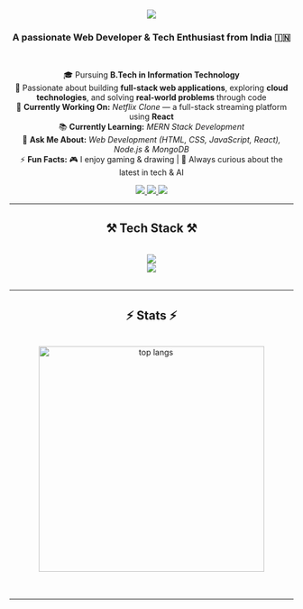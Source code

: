 <h1 align="center">
  <img src="https://readme-typing-svg.herokuapp.com/?font=Righteous&size=35&center=true&vCenter=true&width=600&height=70&duration=4000&lines=Hi+There!+👋;+I'm+Ashwin!;" />
</h1>

<h3 align="center">A passionate Web Developer & Tech Enthusiast from India 🇮🇳</h3>
<br/>

<div align="center">

🎓 Pursuing **B.Tech in Information Technology**  
🚀 Passionate about building **full-stack web applications**, exploring **cloud technologies**, and solving **real-world problems** through code  
🔧 **Currently Working On:** *Netflix Clone* — a full-stack streaming platform using **React**  
📚 **Currently Learning:** *MERN Stack Development*  
💬 **Ask Me About:** *Web Development (HTML, CSS, JavaScript, React), Node.js & MongoDB*  
⚡ **Fun Facts:** 🎮 I enjoy gaming & drawing | 🧠 Always curious about the latest in tech & AI  

</div>

<div align="center">
  <a href="mailto:ashwinj0104@gmail.com">
    <img src="https://img.shields.io/badge/Gmail-333333?style=for-the-badge&logo=gmail&logoColor=red" />
  </a>
  <a href="https://www.linkedin.com/in/ashwin-j01" target="_blank">
    <img src="https://img.shields.io/badge/LinkedIn-0077B5?style=for-the-badge&logo=linkedin&logoColor=white" />
  </a>
  <a href="https://github.com/Ashwin-J01" target="_blank">
    <img src="https://img.shields.io/badge/GitHub-000000?style=for-the-badge&logo=github&logoColor=white" />
  </a>
</div>
<hr/>
<h2 align="center">⚒️ Tech Stack ⚒️</h2>
<br/>
<div align="center">
  <img src="https://skillicons.dev/icons?i=html,css,javascript,react,bootstrap,nodejs,express" /><br>
  <img src="https://skillicons.dev/icons?i=mongodb,github,vscode,java,python,golang" /><br>
</div>
<br/>
<hr/>
<h2 align="center">⚡ Stats ⚡</h2>
<br/>

<div align="center">
  
  <img width="400" src="https://github-readme-stats.vercel.app/api/top-langs/?username=Ashwin-J01&hide=HTML&langs_count=8&layout=compact&theme=react&border_radius=10&t=1" alt="top langs" />
</div>
<br/><br/>
<hr/>
